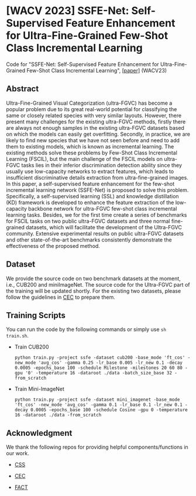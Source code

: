 # [WACV 2023] SSFE-Net: Self-Supervised Feature Enhancement for Ultra-Fine-Grained Few-Shot Class Incremental Learning
Code for "SSFE-Net: Self-Supervised Feature Enhancement for Ultra-Fine-Grained Few-Shot Class Incremental Learning", [[paper]](https://openaccess.thecvf.com/content/WACV2023/html/Pan_SSFE-Net_Self-Supervised_Feature_Enhancement_for_Ultra-Fine-Grained_Few-Shot_Class_Incremental_Learning_WACV_2023_paper.html) (WACV23)

## Abstract
Ultra-Fine-Grained Visual Categorization (ultra-FGVC) has become a popular problem due to its great real-world potential for classifying the same or closely related species with very similar layouts. However, there present many challenges for the existing ultra-FGVC methods, firstly there are always not enough samples in the existing ultra-FGVC datasets based on which the models can easily get overfitting. Secondly, in practice, we are likely to find new species that we have not seen before and need to add them to existing models, which is known as incremental learning. The existing methods solve these problems by Few-Shot Class Incremental Learning (FSCIL), but the main challenge of the FSCIL models on ultra-FGVC tasks lies in their inferior discrimination detection ability since they usually use low-capacity networks to extract features, which leads to insufficient discriminative details extraction from ultra-fine-grained images. In this paper, a self-supervised feature enhancement for the few-shot incremental learning network (SSFE-Net) is proposed to solve this problem. Specifically, a self-supervised learning (SSL) and knowledge distillation (KD) framework is developed to enhance the feature extraction of the low-capacity backbone network for ultra-FGVC few-shot class incremental learning tasks. Besides, we for the first time create a series of benchmarks for FSCIL tasks on two public ultra-FGVC datasets and three normal fine-grained datasets, which will facilitate the development of the Ultra-FGVC community. Extensive experimental results on public ultra-FGVC datasets and other state-of-the-art benchmarks consistently demonstrate the effectiveness of the proposed method.

## Dataset
We provide the source code on two benchmark datasets at the moment, i.e., CUB200 and miniImageNet. The source code for the Ultra-FGVC part of the training will be updated shortly. For the existing two datasets, please follow the guidelines in [CEC](https://github.com/icoz69/CEC-CVPR2021) to prepare them.


## Training Scripts
You can run the code by the following commands or simply use ```sh train.sh```.
- Train CUB200
    ```
    python train.py -project ssfe -dataset cub200 -base_mode 'ft_cos' -new_mode 'avg_cos' -gamma 0.25 -lr_base 0.005 -lr_new 0.1 -decay 0.0005 -epochs_base 100 -schedule Milestone -milestones 20 60 80 -gpu '0' -temperature 16 -dataroot ./data -batch_size_base 32 -from_scratch
    ```
- Train Mini-ImageNet
    ```
    python train.py -project ssfe -dataset mini_imagenet -base_mode 'ft_cos' -new_mode 'avg_cos' -gamma 0.1 -lr_base 0.1 -lr_new 0.1 -decay 0.0005 -epochs_base 100 -schedule Cosine -gpu 0 -temperature 16 -dataroot ./data -from_scratch
    ```

## Acknowledgment
We thank the following repos for providing helpful components/functions in our work.

- [CSS](https://github.com/anyuexuan/CSS)

- [CEC](https://github.com/icoz69/CEC-CVPR2021)

- [FACT](https://github.com/zhoudw-zdw/CVPR22-Fact)
